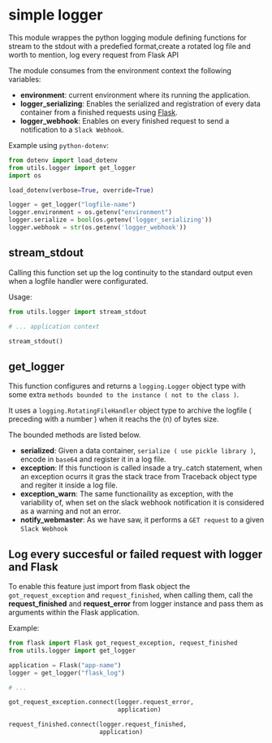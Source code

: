 simple logger
=============

This module wrappes the python logging module defining functions for stream to the stdout with a predefied format,create a rotated log file and worth to mention, log every request from Flask API

The module consumes from the environment context the following variables:

- __environment__: current environment where its running the application.
- __logger_serializing__: Enables the serialized and registration of every data container from a finished requests using [Flask]().
- __logger_webhook__: Enables on every finished request to send a notification to a `Slack Webhook`.

Example using `python-dotenv`:

```python
from dotenv import load_dotenv
from utils.logger import get_logger
import os

load_dotenv(verbose=True, override=True)

logger = get_logger("logfile-name")
logger.environment = os.getenv("environment")
logger.serialize = bool(os.getenv('logger_serializing'))
logger.webhook = str(os.getenv('logger_webhook'))
```

stream_stdout
-------------

Calling this function set up the log continuity to the standard output even when a logfile handler were configurated.

Usage:

```python
from utils.logger import stream_stdout

# ... application context

stream_stdout()
```

get_logger
----------

This function configures and returns a `logging.Logger` object type with some extra `methods bounded to the instance ( not to the class )`.

It uses a `logging.RotatingFileHandler` object type to archive the logfile ( preceding with a number ) when it reachs the (n) of bytes size.

The bounded methods are listed below.

- __serialized__: Given a data container, `serialize ( use pickle library )`, encode in `base64` and register it in a log file.
- __exception__: If this functioon is called insade a try..catch statement, when an exception ocurrs it gras the stack trace from Traceback object type and regiter it inside a log file.
- __exception_warn__: The same functionaility as exception, with the variability of, when set on the slack webhook notification it is considered as a warning and not an error.
- __notify_webmaster__: As we have saw, it performs a `GET request` to a given `Slack Webhook`


Log every succesful or failed request with logger and Flask
-----------------------------------------------------------

To enable this feature just import from flask object the `got_request_exception` and `request_finished`, when calling them, call the __request_finished__ and __request_error__ from logger instance and pass them as arguments within the Flask application.

Example:

```python
from flask import Flask got_request_exception, request_finished
from utils.logger import get_logger

application = Flask("app-name")
logger = get_logger("flask_log")

# ...

got_request_exception.connect(logger.request_error, 
                              application)

request_finished.connect(logger.request_finished, 
                         application)
```
